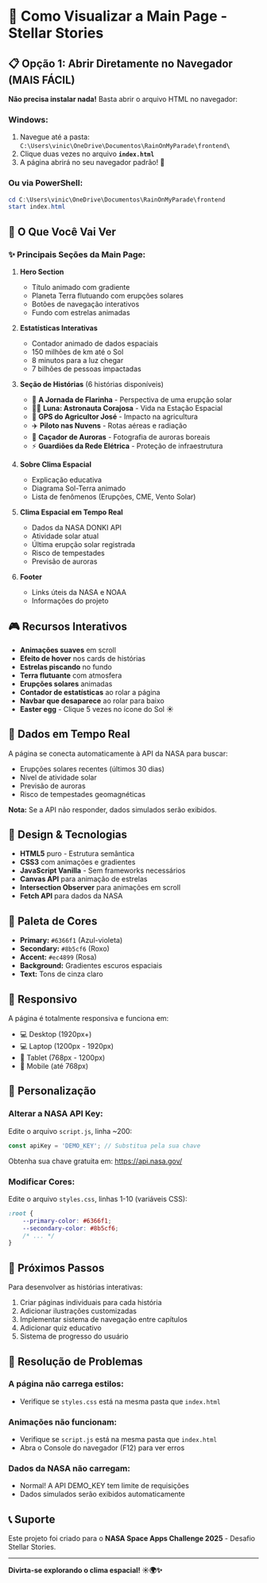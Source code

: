 # 🚀 Como Visualizar a Main Page - Stellar Stories

## 📋 Opção 1: Abrir Diretamente no Navegador (MAIS FÁCIL)

**Não precisa instalar nada!** Basta abrir o arquivo HTML no navegador:

### Windows:
1. Navegue até a pasta: `C:\Users\vinic\OneDrive\Documentos\RainOnMyParade\frontend\`
2. Clique duas vezes no arquivo **`index.html`**
3. A página abrirá no seu navegador padrão! 🎉

### Ou via PowerShell:
```powershell
cd C:\Users\vinic\OneDrive\Documentos\RainOnMyParade\frontend
start index.html
```

## 🎨 O Que Você Vai Ver

### ✨ Principais Seções da Main Page:

1. **Hero Section** 
   - Título animado com gradiente
   - Planeta Terra flutuando com erupções solares
   - Botões de navegação interativos
   - Fundo com estrelas animadas

2. **Estatísticas Interativas**
   - Contador animado de dados espaciais
   - 150 milhões de km até o Sol
   - 8 minutos para a luz chegar
   - 7 bilhões de pessoas impactadas

3. **Seção de Histórias** (6 histórias disponíveis)
   - 🌟 **A Jornada de Flarinha** - Perspectiva de uma erupção solar
   - 👨‍🚀 **Luna: Astronauta Corajosa** - Vida na Estação Espacial
   - 🌾 **GPS do Agricultor José** - Impacto na agricultura
   - ✈️ **Piloto nas Nuvens** - Rotas aéreas e radiação
   - 📸 **Caçador de Auroras** - Fotografia de auroras boreais
   - ⚡ **Guardiões da Rede Elétrica** - Proteção de infraestrutura

4. **Sobre Clima Espacial**
   - Explicação educativa
   - Diagrama Sol-Terra animado
   - Lista de fenômenos (Erupções, CME, Vento Solar)

5. **Clima Espacial em Tempo Real**
   - Dados da NASA DONKI API
   - Atividade solar atual
   - Última erupção solar registrada
   - Risco de tempestades
   - Previsão de auroras

6. **Footer**
   - Links úteis da NASA e NOAA
   - Informações do projeto

## 🎮 Recursos Interativos

- **Animações suaves** em scroll
- **Efeito de hover** nos cards de histórias
- **Estrelas piscando** no fundo
- **Terra flutuante** com atmosfera
- **Erupções solares** animadas
- **Contador de estatísticas** ao rolar a página
- **Navbar que desaparece** ao rolar para baixo
- **Easter egg** - Clique 5 vezes no ícone do Sol ☀️

## 📡 Dados em Tempo Real

A página se conecta automaticamente à API da NASA para buscar:
- Erupções solares recentes (últimos 30 dias)
- Nível de atividade solar
- Previsão de auroras
- Risco de tempestades geomagnéticas

**Nota:** Se a API não responder, dados simulados serão exibidos.

## 🎨 Design & Tecnologias

- **HTML5** puro - Estrutura semântica
- **CSS3** com animações e gradientes
- **JavaScript Vanilla** - Sem frameworks necessários
- **Canvas API** para animação de estrelas
- **Intersection Observer** para animações em scroll
- **Fetch API** para dados da NASA

## 🌈 Paleta de Cores

- **Primary:** `#6366f1` (Azul-violeta)
- **Secondary:** `#8b5cf6` (Roxo)
- **Accent:** `#ec4899` (Rosa)
- **Background:** Gradientes escuros espaciais
- **Text:** Tons de cinza claro

## 📱 Responsivo

A página é totalmente responsiva e funciona em:
- 💻 Desktop (1920px+)
- 💻 Laptop (1200px - 1920px)
- 📱 Tablet (768px - 1200px)
- 📱 Mobile (até 768px)

## 🔧 Personalização

### Alterar a NASA API Key:
Edite o arquivo `script.js`, linha ~200:
```javascript
const apiKey = 'DEMO_KEY'; // Substitua pela sua chave
```

Obtenha sua chave gratuita em: https://api.nasa.gov/

### Modificar Cores:
Edite o arquivo `styles.css`, linhas 1-10 (variáveis CSS):
```css
:root {
    --primary-color: #6366f1;
    --secondary-color: #8b5cf6;
    /* ... */
}
```

## 🚀 Próximos Passos

Para desenvolver as histórias interativas:
1. Criar páginas individuais para cada história
2. Adicionar ilustrações customizadas
3. Implementar sistema de navegação entre capítulos
4. Adicionar quiz educativo
5. Sistema de progresso do usuário

## 🐛 Resolução de Problemas

### A página não carrega estilos:
- Verifique se `styles.css` está na mesma pasta que `index.html`

### Animações não funcionam:
- Verifique se `script.js` está na mesma pasta que `index.html`
- Abra o Console do navegador (F12) para ver erros

### Dados da NASA não carregam:
- Normal! A API DEMO_KEY tem limite de requisições
- Dados simulados serão exibidos automaticamente

## 📞 Suporte

Este projeto foi criado para o **NASA Space Apps Challenge 2025** - Desafio Stellar Stories.

---

**Divirta-se explorando o clima espacial! ☀️🌍✨**
